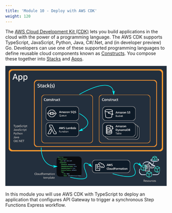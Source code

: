 ```yaml
---
title: 'Module 10 - Deploy with AWS CDK'
weight: 120
---
```


The [AWS Cloud Development Kit (CDK)](https://docs.aws.amazon.com/cdk/v2/guide/home.html) lets you build applications in the cloud with the power of a programming language. The AWS CDK supports TypeScript, JavaScript, Python, Java, C#/.Net, and (in developer preview) Go. Developers can use one of these supported programming languages to define reusable cloud components known as [Constructs](https://docs.aws.amazon.com/cdk/v2/guide/constructs.html). You compose these together into [Stacks](https://docs.aws.amazon.com/cdk/v2/guide/stacks.html) and [Apps](https://docs.aws.amazon.com/cdk/v2/guide/apps.html).

![AWS CDK diagram](/static/img/module-10/AppStacks.png)

In this module you will use AWS CDK with TypeScript to deploy an application that configures API Gateway to trigger a synchronous Step Functions Express workflow. 